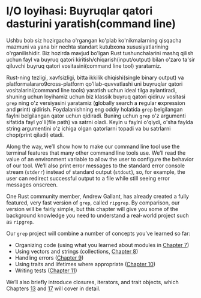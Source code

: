 # I/O loyihasi: Buyruqlar qatori dasturini yaratish(command line)

Ushbu bob siz hozirgacha o'rgangan ko'plab ko'nikmalarning qisqacha mazmuni va yana bir nechta standart kutubxona xususiyatlarining o'rganilishidir. Biz hozirda mavjud bo'lgan Rust tushunchalarini mashq qilish uchun fayl va buyruq qatori kiritish/chiqarish(input/output) bilan o'zaro ta'sir qiluvchi buyruq qatori vositasini(command line tool) yaratamiz.

Rust-ning tezligi, xavfsizligi, bitta ikkilik chiqishi(single binary output) va platformalararo9cross-platform qo'llab-quvvatlashi uni buyruqlar qatori vositalarini(command line tools) yaratish uchun ideal tilga aylantiradi, shuning uchun loyihamiz uchun biz klassik buyruq qatori qidiruv vositasi `grep` ning o'z versiyasini yaratamiz (**g**lobally search a **r**egular **e**xpression and **p**rint) qidirish. Foydalanishning eng oddiy holatida `grep` belgilangan faylni belgilangan qator uchun qidiradi. Buning uchun `grep` o'z argumenti sifatida fayl yo'li(file path) va satrni oladi. Keyin u faylni o'qiydi, o'sha faylda string argumentini o'z ichiga olgan qatorlarni topadi va bu satrlarni chop(print qiladi) etadi.

Along the way, we’ll show how to make our command line tool use the terminal
features that many other command line tools use. We’ll read the value of an
environment variable to allow the user to configure the behavior of our tool.
We’ll also print error messages to the standard error console stream (`stderr`)
instead of standard output (`stdout`), so, for example, the user can redirect
successful output to a file while still seeing error messages onscreen.

One Rust community member, Andrew Gallant, has already created a fully
featured, very fast version of `grep`, called `ripgrep`. By comparison, our
version will be fairly simple, but this chapter will give you some of the
background knowledge you need to understand a real-world project such as
`ripgrep`.

Our `grep` project will combine a number of concepts you’ve learned so far:

* Organizing code (using what you learned about modules in [Chapter 7][ch7]<!--
  ignore -->)
* Using vectors and strings (collections, [Chapter 8][ch8]<!-- ignore -->)
* Handling errors ([Chapter 9][ch9]<!-- ignore -->)
* Using traits and lifetimes where appropriate ([Chapter 10][ch10]<!-- ignore
  -->)
* Writing tests ([Chapter 11][ch11]<!-- ignore -->)

We’ll also briefly introduce closures, iterators, and trait objects, which
Chapters [13][ch13]<!-- ignore --> and [17][ch17]<!-- ignore --> will cover in
detail.

[ch7]: ch07-00-managing-growing-projects-with-packages-crates-and-modules.html
[ch8]: ch08-00-common-collections.html
[ch9]: ch09-00-error-handling.html
[ch10]: ch10-00-generics.html
[ch11]: ch11-00-testing.html
[ch13]: ch13-00-functional-features.html
[ch17]: ch17-00-oop.html
